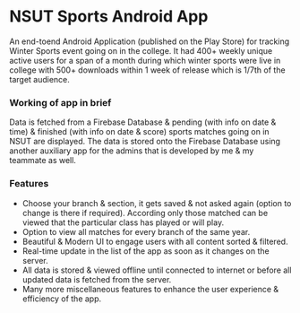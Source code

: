 # NSUT Sports Android App

An end-toend Android Application (published on the Play Store) for tracking Winter Sports event going on in the college. It had 400+ weekly unique active users for a span of a month during which winter sports were live in college with 500+ downloads within 1 week of release which is 1/7th of the target audience.

### Working of app in brief
Data is fetched from a Firebase Database & pending (with info on date & time) & finished (with info on date & score) sports matches going on in NSUT are displayed.
The data is stored onto the Firebase Database using another auxiliary app for the admins that is developed by me & my teammate as well.

### Features
- Choose your branch & section, it gets saved & not asked again (option to change is there if required). According only those matched can be viewed that the particular class has played or will play.
- Option to view all matches for every branch of the same year.
- Beautiful & Modern UI to engage users with all content sorted & filtered.
- Real-time update in the list of the app as soon as it changes on the server.
- All data is stored & viewed offline until connected to internet or before all updated data is fetched from the server.
- Many more miscellaneous features to enhance the user experience & efficiency of the app.
